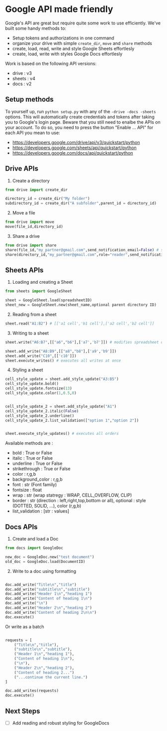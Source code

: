 # Google API made friendly

Google's API are great but require quite some work to use efficiently. We've built some handy methods to:
- Setup tokens and authorizations in one command
- organize your drive with simple ```create_dir```, ```move``` and ```share``` methods
- create, load, read, write and style Google Sheets effortlesly
- create, load, write with styles Google Docs effortlesly

Work is based on the following API versions:
- drive : v3
- sheets : v4
- docs : v2

## Setup methods

To yourself up, run ```python setup.py``` with any of the ```-drive -docs -sheets``` options. This will automatically create credentials and tokens after taking you to Google's login page. Beware that you still need to enalbe the APIs on your account. To do so, you need to press the button "Enable ... API" for each API you mean to use:
- https://developers.google.com/drive/api/v3/quickstart/python
- https://developers.google.com/sheets/api/quickstart/python
- https://developers.google.com/docs/api/quickstart/python

## Drive APIs

1. Create a directory
``` python
from drive import create_dir

directory_id = create_dir("My folder")
subdirectory_id = create_dir("A subfolder",parent_id = directory_id)
```

2. Move a file
```python
from drive import move
move(file_id,directory_id)
```

3. Share a drive
```python
from drive import share
share(file_id,"my_partner@gmail.com",send_notification_email=False) # share a single file
share(directory_id,"my_partner@gmail.com",role="reader",send_notification_email=True) # share a drive but only with reading authorization
```
## Sheets APIs

1. Loading and creating a Sheet 
```python
from sheets import GoogleSheet

sheet = GoogleSheet.load(spreadsheetID)
sheet_new = GoogleSheet.new(sheet_name,optional parent directory ID)
```

2. Reading from a sheet
```python
sheet.read("A1:B2") # [['a1 cell','b1 cell'],['a2 cell','b2 cell']]
```

3. Writing to a sheet
```python
sheet.write("A6:B7",[["a6","b6"],['a7','b7']]) # modifies spreadsheet directly

sheet.add_write("A8:B9",[["a8","b8"],['a9','b9']])
sheet.add_write("C10",[['c10']])
sheet.execute_writes() # executes all writes at once
```

4. Styling a sheet
```python
cell_style_update = sheet.add_style_update("A3:B5")
cell_style_update.bold()
cell_style_update.fontsize(13)
cell_style_update.color(1,0.5,0)


cell_style_update_2 = sheet.add_style_update("A1")
cell_style_update_2.italic(False)
cell_style_update_2.underline()
cell_style_update_2.list_validation(["option 1","option 2"])


sheet.execute_style_updates() # executes all orders
```

Available methods are :
- bold : True or False
- italic : True or False
- underline : True or False
- strikethrough : True or False
- color : r,g,b
- background_color : r,g,b
- font : str (Font family)
- fontsize : float
- wrap : str (wrap statregy : WRAP, CELL_OVERFLOW, CLIP)
- border : str (direction : left,right,top,bottom or all), optional : style (DOTTED, SOLID, ...), color (r,g,b)
- list_validation : [str : values] 


## Docs APIs

1. Create and load a Doc
```python
from docs import GoogleDoc

new_doc = GoogleDoc.new("test document")
old_doc = GoogleDoc.load(DocumentID)
```

2. Write to a doc using formatting
```python

doc.add_write("Title\n","title")
doc.add_write("subtitle\n","subtitle")
doc.add_write("Header 1\n","heading 1")
doc.add_write("Content of heading 1\n")
doc.add_write("\n")
doc.add_write("Header 2\n","heading 2")
doc.add_write("Content of heading 2\n\n")
doc.execute()
```
Or write as a batch
```python

requests = [
    ("Title\n","title"),
    ("subtitle\n","subtitle"),
    ("Header 1\n","heading 1"),
    ("Content of heading 1\n"),
    ("\n"),
    ("Header 2\n","heading 2"),
    ("Content of heading 2...")
    ("...continue the current line.")
]

doc.add_writes(requests)
doc.execute()
```

## Next Steps

- [ ] Add reading and robust styling for GoogleDocs